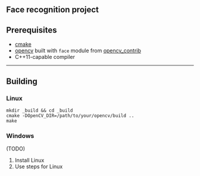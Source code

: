 Face recognition project
----
## Prerequisites
* [cmake](https://cmake.org/)
* [opencv](http://opencv.org/)
built with `face` module from [opencv\_contrib](https://github.com/opencv/opencv_contrib)
* C++11-capable compiler

----
## Building

### Linux
    mkdir _build && cd _build
    cmake -DOpenCV_DIR=/path/to/your/opencv/build ..
    make

### Windows
(TODO)

1. Install Linux
2. Use steps for Linux
